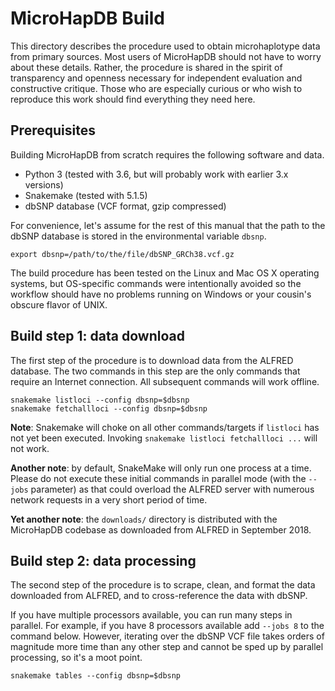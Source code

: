 # MicroHapDB Build

This directory describes the procedure used to obtain microhaplotype data from primary sources.
Most users of MicroHapDB should not have to worry about these details.
Rather, the procedure is shared in the spirit of transparency and openness necessary for independent evaluation and constructive critique.
Those who are especially curious or who wish to reproduce this work should find everything they need here.


## Prerequisites

Building MicroHapDB from scratch requires the following software and data.

- Python 3 (tested with 3.6, but will probably work with earlier 3.x versions)
- Snakemake (tested with 5.1.5)
- dbSNP database (VCF format, gzip compressed)

For convenience, let's assume for the rest of this manual that the path to the dbSNP database is stored in the environmental variable `dbsnp`.

```
export dbsnp=/path/to/the/file/dbSNP_GRCh38.vcf.gz
```

The build procedure has been tested on the Linux and Mac OS X operating systems, but OS-specific commands were intentionally avoided so the workflow should have no problems running on Windows or your cousin's obscure flavor of UNIX.


## Build step 1: data download

The first step of the procedure is to download data from the ALFRED database.
The two commands in this step are the only commands that require an Internet connection.
All subsequent commands will work offline.

```
snakemake listloci --config dbsnp=$dbsnp
snakemake fetchallloci --config dbsnp=$dbsnp
```

**Note**: Snakemake will choke on all other commands/targets if `listloci` has not yet been executed. Invoking `snakemake listloci fetchallloci ...` will not work.

**Another note**: by default, SnakeMake will only run one process at a time.
Please do not execute these initial commands in parallel mode (with the `--jobs` parameter) as that could overload the ALFRED server with numerous network requests in a very short period of time.

**Yet another note**: the `downloads/` directory is distributed with the MicroHapDB codebase as downloaded from ALFRED in September 2018.


## Build step 2: data processing

The second step of the procedure is to scrape, clean, and format the data downloaded from ALFRED, and to cross-reference the data with dbSNP.

If you have multiple processors available, you can run many steps in parallel.
For example, if you have 8 processors available add `--jobs 8` to the command below.
However, iterating over the dbSNP VCF file takes orders of magnitude more time than any other step and cannot be sped up by parallel processing, so it's a moot point.

```
snakemake tables --config dbsnp=$dbsnp
```
